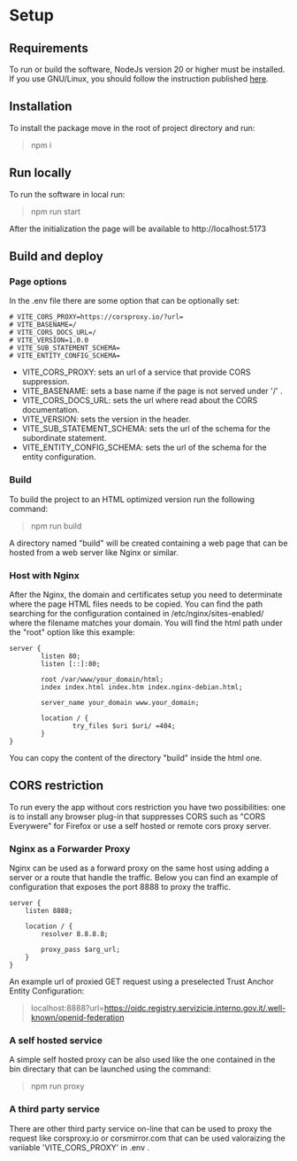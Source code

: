 # Setup

## Requirements

To run or build the software, NodeJs version 20 or higher must be installed.
If you use GNU/Linux, you should follow the instruction published [here](https://nodejs.org/en/download).

## Installation

To install the package move in the root of project directory and run:

> npm i

## Run locally

To run the software in local run:

> npm run start

After the initialization the page will be available to http://localhost:5173

## Build and deploy

### Page options

In the .env file there are some option that can be optionally set:

```
# VITE_CORS_PROXY=https://corsproxy.io/?url=
# VITE_BASENAME=/
# VITE_CORS_DOCS_URL=/
# VITE_VERSION=1.0.0
# VITE_SUB_STATEMENT_SCHEMA=
# VITE_ENTITY_CONFIG_SCHEMA=
```

- VITE_CORS_PROXY: sets an url of a service that provide CORS suppression.
- VITE_BASENAME: sets a base name if the page is not served under '/' .
- VITE_CORS_DOCS_URL: sets the url where read about the CORS documentation.
- VITE_VERSION: sets the version in the header.
- VITE_SUB_STATEMENT_SCHEMA: sets the url of the schema for the subordinate statement.
- VITE_ENTITY_CONFIG_SCHEMA: sets the url of the schema for the entity configuration.

### Build

To build the project to an HTML optimized version run the following command:

> npm run build

A directory named "build" will be created containing a web page that can be hosted from a web server like Nginx or similar.

### Host with Nginx

After the Nginx, the domain and certificates setup you need to determinate where the page HTML files needs to be copied.
You can find the path searching for the configuration contained in /etc/nginx/sites-enabled/ where the filename matches your domain.
You will find the html path under the "root" option like this example:

```
server {
        listen 80;
        listen [::]:80;

        root /var/www/your_domain/html;
        index index.html index.htm index.nginx-debian.html;

        server_name your_domain www.your_domain;

        location / {
                try_files $uri $uri/ =404;
        }
}
```

You can copy the content of the directory "build" inside the html one.

## CORS restriction

To run every the app without cors restriction you have two possibilities: one is to install any browser plug-in that suppresses CORS such as "CORS Everywere" for Firefox or use a self hosted or remote cors proxy server.

### Nginx as a Forwarder Proxy

Nginx can be used as a forward proxy on the same host using adding a server or a route that handle the traffic.
Below you can find an example of configuration that exposes the port 8888 to proxy the traffic.

```
server {
    listen 8888;

    location / {
        resolver 8.8.8.8;

        proxy_pass $arg_url;
    }
}
```

An example url of proxied GET request using a preselected Trust Anchor Entity Configuration:

> localhost:8888?url=https://oidc.registry.servizicie.interno.gov.it/.well-known/openid-federation

### A self hosted service

A simple self hosted proxy can be also used like the one contained in the bin directary that can be launched using the command:

> npm run proxy

### A third party service

There are other third party service on-line that can be used to proxy the request like corsproxy.io or corsmirror.com that can be used valoraizing the variiable 'VITE_CORS_PROXY' in .env .
